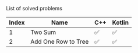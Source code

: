

List of solved problems

| Index | Name | C++ | Kotlin |
|---|---|---|---|
|1| Two Sum | :white_check_mark: | :white_check_mark: |
|2| Add One Row to Tree | :white_check_mark: | :white_check_mark: |
